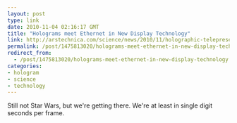 ```yaml
---
layout: post
type: link
date: 2010-11-04 02:16:17 GMT
title: "Holograms meet Ethernet in New Display Technology"
link: http://arstechnica.com/science/news/2010/11/holographic-telepresence-streamed-over-ethernet.ars
permalink: /post/1475813020/holograms-meet-ethernet-in-new-display-technology
redirect_from: 
  - /post/1475813020/holograms-meet-ethernet-in-new-display-technology
categories:
- hologram
- science
- technology
---
```

Still not Star Wars, but we're getting there. We're at least in single digit seconds per frame.